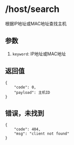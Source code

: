 # /host/search

根据IP地址或MAC地址查找主机

## 参数

1. `keyword`: IP地址或MAC地址

## 返回值

    {
        "code": 0,
        "payload": 主机ID
    }

## 错误，未找到

    {
        "code": 404,
        "msg": "client not found"
    }